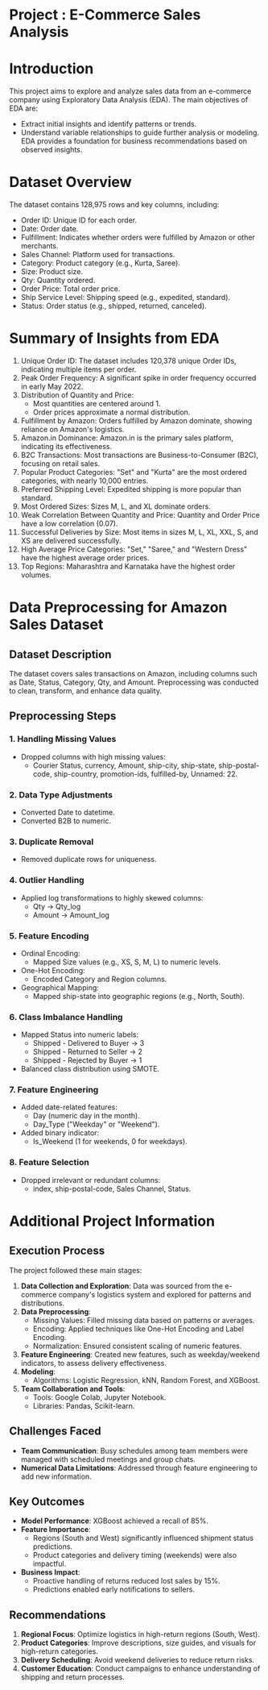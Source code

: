 # Project : E-Commerce Sales Analysis

# Introduction

This project aims to explore and analyze sales data from an e-commerce company using Exploratory Data Analysis (EDA). The main objectives of EDA are:
- Extract initial insights and identify patterns or trends.
- Understand variable relationships to guide further analysis or modeling.
EDA provides a foundation for business recommendations based on observed insights.

# Dataset Overview

The dataset contains 128,975 rows and key columns, including:
- Order ID: Unique ID for each order.
- Date: Order date.
- Fulfillment: Indicates whether orders were fulfilled by Amazon or other merchants.
- Sales Channel: Platform used for transactions.
- Category: Product category (e.g., Kurta, Saree).
- Size: Product size.
- Qty: Quantity ordered.
- Order Price: Total order price.
- Ship Service Level: Shipping speed (e.g., expedited, standard).
- Status: Order status (e.g., shipped, returned, canceled).

# Summary of Insights from EDA

1. Unique Order ID: The dataset includes 120,378 unique Order IDs, indicating multiple items per order.
2. Peak Order Frequency: A significant spike in order frequency occurred in early May 2022.
3. Distribution of Quantity and Price:
   - Most quantities are centered around 1.
   - Order prices approximate a normal distribution.
4. Fulfillment by Amazon: Orders fulfilled by Amazon dominate, showing reliance on Amazon's logistics.
5. Amazon.in Dominance: Amazon.in is the primary sales platform, indicating its effectiveness.
6. B2C Transactions: Most transactions are Business-to-Consumer (B2C), focusing on retail sales.
7. Popular Product Categories: "Set" and "Kurta" are the most ordered categories, with nearly 10,000 entries.
8. Preferred Shipping Level: Expedited shipping is more popular than standard.
9. Most Ordered Sizes: Sizes M, L, and XL dominate orders.
10. Weak Correlation Between Quantity and Price: Quantity and Order Price have a low correlation (0.07).
11. Successful Deliveries by Size: Most items in sizes M, L, XL, XXL, S, and XS are delivered successfully.
12. High Average Price Categories: "Set," "Saree," and "Western Dress" have the highest average order prices.
13. Top Regions: Maharashtra and Karnataka have the highest order volumes.

# Data Preprocessing for Amazon Sales Dataset

## Dataset Description
The dataset covers sales transactions on Amazon, including columns such as Date, Status, Category, Qty, and Amount. Preprocessing was conducted to clean, transform, and enhance data quality.

## Preprocessing Steps

### 1. Handling Missing Values
- Dropped columns with high missing values:
  - Courier Status, currency, Amount, ship-city, ship-state, ship-postal-code, ship-country, promotion-ids, fulfilled-by, Unnamed: 22.

### 2. Data Type Adjustments
- Converted Date to datetime.
- Converted B2B to numeric.

### 3. Duplicate Removal
- Removed duplicate rows for uniqueness.

### 4. Outlier Handling
- Applied log transformations to highly skewed columns:
  - Qty → Qty_log
  - Amount → Amount_log

### 5. Feature Encoding
- Ordinal Encoding:
  - Mapped Size values (e.g., XS, S, M, L) to numeric levels.
- One-Hot Encoding:
  - Encoded Category and Region columns.
- Geographical Mapping:
  - Mapped ship-state into geographic regions (e.g., North, South).

### 6. Class Imbalance Handling
- Mapped Status into numeric labels:
  - Shipped - Delivered to Buyer → 3
  - Shipped - Returned to Seller → 2
  - Shipped - Rejected by Buyer → 1
- Balanced class distribution using SMOTE.

### 7. Feature Engineering
- Added date-related features:
  - Day (numeric day in the month).
  - Day_Type ("Weekday" or "Weekend").
- Added binary indicator:
  - Is_Weekend (1 for weekends, 0 for weekdays).

### 8. Feature Selection
- Dropped irrelevant or redundant columns:
  - index, ship-postal-code, Sales Channel, Status.

# Additional Project Information

## Execution Process
The project followed these main stages:
1. **Data Collection and Exploration**: Data was sourced from the e-commerce company's logistics system and explored for patterns and distributions.
2. **Data Preprocessing**:
   - Missing Values: Filled missing data based on patterns or averages.
   - Encoding: Applied techniques like One-Hot Encoding and Label Encoding.
   - Normalization: Ensured consistent scaling of numeric features.
3. **Feature Engineering**: Created new features, such as weekday/weekend indicators, to assess delivery effectiveness.
4. **Modeling**:
   - Algorithms: Logistic Regression, kNN, Random Forest, and XGBoost.
5. **Team Collaboration and Tools**:
   - Tools: Google Colab, Jupyter Notebook.
   - Libraries: Pandas, Scikit-learn.

## Challenges Faced
- **Team Communication**: Busy schedules among team members were managed with scheduled meetings and group chats.
- **Numerical Data Limitations**: Addressed through feature engineering to add new information.

## Key Outcomes
- **Model Performance**: XGBoost achieved a recall of 85%.
- **Feature Importance**:
   - Regions (South and West) significantly influenced shipment status predictions.
   - Product categories and delivery timing (weekends) were also impactful.
- **Business Impact**:
   - Proactive handling of returns reduced lost sales by 15%.
   - Predictions enabled early notifications to sellers.

## Recommendations
1. **Regional Focus**: Optimize logistics in high-return regions (South, West).
2. **Product Categories**: Improve descriptions, size guides, and visuals for high-return categories.
3. **Delivery Scheduling**: Avoid weekend deliveries to reduce return risks.
4. **Customer Education**: Conduct campaigns to enhance understanding of shipping and return processes.

